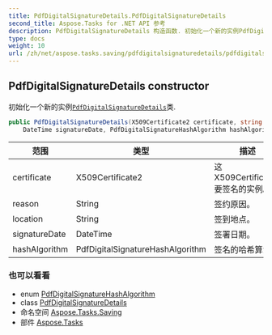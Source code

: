 ```yaml
---
title: PdfDigitalSignatureDetails.PdfDigitalSignatureDetails
second_title: Aspose.Tasks for .NET API 参考
description: PdfDigitalSignatureDetails 构造函数. 初始化一个新的实例PdfDigitalSignatureDetails类.
type: docs
weight: 10
url: /zh/net/aspose.tasks.saving/pdfdigitalsignaturedetails/pdfdigitalsignaturedetails/
---
```

## PdfDigitalSignatureDetails constructor

初始化一个新的实例[`PdfDigitalSignatureDetails`](../)类.

```csharp
public PdfDigitalSignatureDetails(X509Certificate2 certificate, string reason, string location, 
    DateTime signatureDate, PdfDigitalSignatureHashAlgorithm hashAlgorithm)
```

| 范围 | 类型 | 描述 |
| --- | --- | --- |
| certificate | X509Certificate2 | 这X509Certificate2要签名的实例。 |
| reason | String | 签约原因。 |
| location | String | 签到地点。 |
| signatureDate | DateTime | 签署日期。 |
| hashAlgorithm | PdfDigitalSignatureHashAlgorithm | 签名的哈希算法。 |

### 也可以看看

* enum [PdfDigitalSignatureHashAlgorithm](../../pdfdigitalsignaturehashalgorithm/)
* class [PdfDigitalSignatureDetails](../)
* 命名空间 [Aspose.Tasks.Saving](../../pdfdigitalsignaturedetails/)
* 部件 [Aspose.Tasks](../../../)


